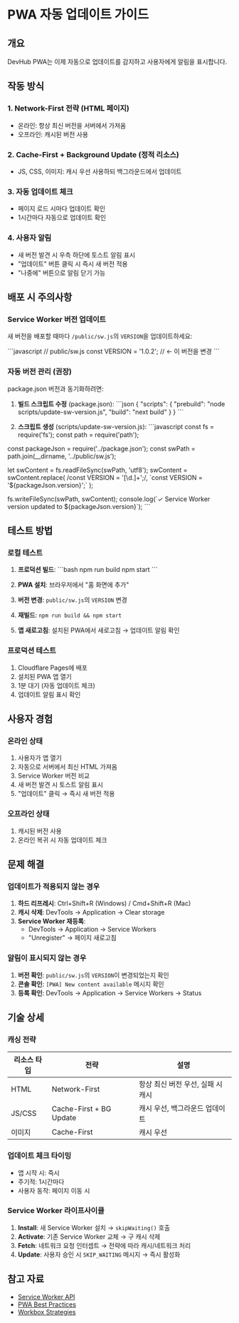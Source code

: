 # PWA 자동 업데이트 가이드

## 개요

DevHub PWA는 이제 자동으로 업데이트를 감지하고 사용자에게 알림을 표시합니다.

## 작동 방식

### 1. **Network-First 전략** (HTML 페이지)
- 온라인: 항상 최신 버전을 서버에서 가져옴
- 오프라인: 캐시된 버전 사용

### 2. **Cache-First + Background Update** (정적 리소스)
- JS, CSS, 이미지: 캐시 우선 사용하되 백그라운드에서 업데이트

### 3. **자동 업데이트 체크**
- 페이지 로드 시마다 업데이트 확인
- 1시간마다 자동으로 업데이트 확인

### 4. **사용자 알림**
- 새 버전 발견 시 우측 하단에 토스트 알림 표시
- "업데이트" 버튼 클릭 시 즉시 새 버전 적용
- "나중에" 버튼으로 알림 닫기 가능

## 배포 시 주의사항

### Service Worker 버전 업데이트

새 버전을 배포할 때마다 `/public/sw.js`의 `VERSION`을 업데이트하세요:

\`\`\`javascript
// public/sw.js
const VERSION = '1.0.2'; // ← 이 버전을 변경
\`\`\`

### 자동 버전 관리 (권장)

package.json 버전과 동기화하려면:

1. **빌드 스크립트 수정** (package.json):
\`\`\`json
{
  "scripts": {
    "prebuild": "node scripts/update-sw-version.js",
    "build": "next build"
  }
}
\`\`\`

2. **스크립트 생성** (scripts/update-sw-version.js):
\`\`\`javascript
const fs = require('fs');
const path = require('path');

const packageJson = require('../package.json');
const swPath = path.join(__dirname, '../public/sw.js');

let swContent = fs.readFileSync(swPath, 'utf8');
swContent = swContent.replace(
  /const VERSION = '[\d.]+';/,
  \`const VERSION = '\${packageJson.version}';\`
);

fs.writeFileSync(swPath, swContent);
console.log(\`✓ Service Worker version updated to \${packageJson.version}\`);
\`\`\`

## 테스트 방법

### 로컬 테스트

1. **프로덕션 빌드**:
\`\`\`bash
npm run build
npm start
\`\`\`

2. **PWA 설치**: 브라우저에서 "홈 화면에 추가"

3. **버전 변경**: `public/sw.js`의 `VERSION` 변경

4. **재빌드**: `npm run build && npm start`

5. **앱 새로고침**: 설치된 PWA에서 새로고침 → 업데이트 알림 확인

### 프로덕션 테스트

1. Cloudflare Pages에 배포
2. 설치된 PWA 앱 열기
3. 1분 대기 (자동 업데이트 체크)
4. 업데이트 알림 표시 확인

## 사용자 경험

### 온라인 상태
1. 사용자가 앱 열기
2. 자동으로 서버에서 최신 HTML 가져옴
3. Service Worker 버전 비교
4. 새 버전 발견 시 토스트 알림 표시
5. "업데이트" 클릭 → 즉시 새 버전 적용

### 오프라인 상태
1. 캐시된 버전 사용
2. 온라인 복귀 시 자동 업데이트 체크

## 문제 해결

### 업데이트가 적용되지 않는 경우

1. **하드 리프레시**: Ctrl+Shift+R (Windows) / Cmd+Shift+R (Mac)
2. **캐시 삭제**: DevTools → Application → Clear storage
3. **Service Worker 재등록**:
   - DevTools → Application → Service Workers
   - "Unregister" → 페이지 새로고침

### 알림이 표시되지 않는 경우

1. **버전 확인**: `public/sw.js`의 `VERSION`이 변경되었는지 확인
2. **콘솔 확인**: `[PWA] New content available` 메시지 확인
3. **등록 확인**: DevTools → Application → Service Workers → Status

## 기술 상세

### 캐싱 전략

| 리소스 타입 | 전략 | 설명 |
|------------|------|------|
| HTML | Network-First | 항상 최신 버전 우선, 실패 시 캐시 |
| JS/CSS | Cache-First + BG Update | 캐시 우선, 백그라운드 업데이트 |
| 이미지 | Cache-First | 캐시 우선 |

### 업데이트 체크 타이밍

- 앱 시작 시: 즉시
- 주기적: 1시간마다
- 사용자 동작: 페이지 이동 시

### Service Worker 라이프사이클

1. **Install**: 새 Service Worker 설치 → `skipWaiting()` 호출
2. **Activate**: 기존 Service Worker 교체 → 구 캐시 삭제
3. **Fetch**: 네트워크 요청 인터셉트 → 전략에 따라 캐시/네트워크 처리
4. **Update**: 사용자 승인 시 `SKIP_WAITING` 메시지 → 즉시 활성화

## 참고 자료

- [Service Worker API](https://developer.mozilla.org/en-US/docs/Web/API/Service_Worker_API)
- [PWA Best Practices](https://web.dev/pwa-checklist/)
- [Workbox Strategies](https://developer.chrome.com/docs/workbox/caching-strategies-overview/)
